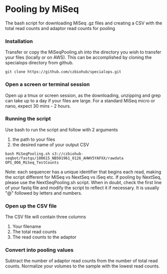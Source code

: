 # Pooling by MiSeq
The bash script for downloading MiSeq .gz files and creating a CSV with the total read counts and adaptor read counts for pooling

### Installation
Transfer or copy the MiSeqPooling.sh into the directory you wish to transfer your files (locally or on AWS). This can be accomplished by cloning the specialops directory from github.

```
git clone https://github.com/czbiohub/specialops.git
```

### Open a screen or terminal session

Open up a tmux or screen session, as the downloading, unzipping and grep can take up to a day if your files are large. For a standard MiSeq micro or nano, expect 30 mins - 2 hours.

### Running the script

Use bash to run the script and follow with 2 arguments
1. the path to your files
2. the desired name of your output CSV


```
bash MiSeqPooling.sh s3://czbiohub-seqbot/fastqs/180615_NB501961_0126_AHWV5YAFXX/rawdata OPS_006_MiSeq_TestCounts
```

Note: each sequencer has a unique identifier that begins each read, making the script different for MiSeq vs NextSeq vs iSeq etc. If pooling by NextSeq, please use the NextSeqPooling.sh script. When in doubt, check the first line of your fastq file and modify the script to reflect it if necessary. It is usually "@" followed by letters and numbers.

### Open up the CSV file

The CSV file will contain three columns
1. Your filename
2. The total read counts
3. The read counts to the adaptor

### Convert into pooling values

Subtract the number of adaptor read counts from the number of total read counts. Normalize your volumes to the sample with the lowest read counts.
